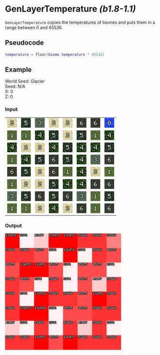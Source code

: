# GenLayerTemperature *(b1.8-1.1)*

`GenLayerTemperature` copies the temperatures of biomes and puts them in a range between 0 and 65536.

## Pseudocode
```lua
temperature = floor(biome.temperature * 65536)
```

## Example
World Seed: Glacier<br>
Seed: N/A<br>
X: 0<br>
Z: 0<br>

### Input
|  |  |  |  |  |  |  |  |
|--|--|--|--|--|--|--|--|
|![2](/assets/biome/2.png)|![5](/assets/biome/5.png)|![3](/assets/biome/3.png)|![2](/assets/biome/2.png)|![2](/assets/biome/2.png)|![6](/assets/biome/6.png)|![6](/assets/biome/6.png)|![0](/assets/biome/0.png)|
|![1](/assets/biome/1.png)|![1](/assets/biome/1.png)|![4](/assets/biome/4.png)|![5](/assets/biome/5.png)|![2](/assets/biome/2.png)|![5](/assets/biome/5.png)|![1](/assets/biome/1.png)|![4](/assets/biome/4.png)|
|![4](/assets/biome/4.png)|![2](/assets/biome/2.png)|![2](/assets/biome/2.png)|![4](/assets/biome/4.png)|![5](/assets/biome/5.png)|![4](/assets/biome/4.png)|![4](/assets/biome/4.png)|![5](/assets/biome/5.png)|
|![1](/assets/biome/1.png)|![4](/assets/biome/4.png)|![5](/assets/biome/5.png)|![6](/assets/biome/6.png)|![5](/assets/biome/5.png)|![4](/assets/biome/4.png)|![3](/assets/biome/3.png)|![6](/assets/biome/6.png)|
|![6](/assets/biome/6.png)|![5](/assets/biome/5.png)|![2](/assets/biome/2.png)|![6](/assets/biome/6.png)|![1](/assets/biome/1.png)|![4](/assets/biome/4.png)|![2](/assets/biome/2.png)|![1](/assets/biome/1.png)|
|![1](/assets/biome/1.png)|![2](/assets/biome/2.png)|![2](/assets/biome/2.png)|![5](/assets/biome/5.png)|![4](/assets/biome/4.png)|![4](/assets/biome/4.png)|![6](/assets/biome/6.png)|![6](/assets/biome/6.png)|
|![3](/assets/biome/3.png)|![5](/assets/biome/5.png)|![6](/assets/biome/6.png)|![5](/assets/biome/5.png)|![6](/assets/biome/6.png)|![3](/assets/biome/3.png)|![1](/assets/biome/1.png)|![5](/assets/biome/5.png)|
|![1](/assets/biome/1.png)|![1](/assets/biome/1.png)|![2](/assets/biome/2.png)|![4](/assets/biome/4.png)|![2](/assets/biome/2.png)|![6](/assets/biome/6.png)|![1](/assets/biome/1.png)|![6](/assets/biome/6.png)|

### Output
![](/assets/biome/temperature.png)
